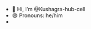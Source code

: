 - 👋 Hi, I’m @Kushagra-hub-cell
- 😄 Pronouns: he/him
-

<!---
Kushagra-hub-cell/Kushagra-hub-cell is a ✨ special ✨ repository because its `README.md` (this file) appears on your GitHub profile.
You can click the Preview link to take a look at your changes.
--->
